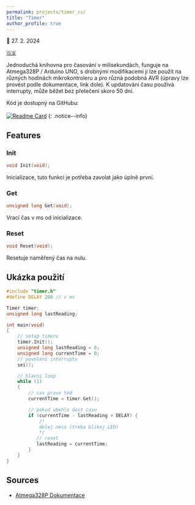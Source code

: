 ```yaml
---
permalink: projects/timer_cs/
title: "Timer"
author_profile: true
---
```

📅 27. 2. 2024

[🇬🇧](/projects/timer_en)

Jednoduchá knihovna pro časování v milisekundách, funguje na Atmega328P / Arduino UNO, s drobnými modifikacemi ji lze použít na různých hodinách mikrokontroleru a pro různá podobná AVR (úpravy lze provést podle dokumentace, link dole). K updatování času používá interrupty, může běžet bez přetečení skoro 50 dní.

Kód je dostupný na GitHubu:<br><br>
[![Readme Card](https://github-readme-stats.vercel.app/api/pin/?username=v-dvorak&repo=arduino-timer)](https://github.com/v-dvorak/arduino-timer)
{: .notice--info}

## Features

### Init

```cpp
void Init(void);
```

Inicializace, tuto funkci je potřeba zavolat jako úplně první.

### Get

```cpp
unsigned long Get(void);
```

Vrací čas v ms od inicializace.

### Reset

```cpp
void Reset(void);
```

Resetuje naměřený čas na nulu.

## Ukázka použití

```cpp
#include "timer.h"
#define DELAY 200 // v ms

Timer timer;
unsigned long lastReading;

int main(void)
{
    // setup timeru
    timer.Init();
    unsigned long lastReading = 0;
    unsigned long currentTime = 0;
    // povoleni interruptu
	sei();

	// hlavni loop
	while (1)
	{
        // cas prave ted
        currentTime = timer.Get();

        // pokud ubehlo dost casu
        if (currentTime - lastReading > DELAY) {
            /* 
            delej neco (treba blikej LED)
            */
           // reset
           lastReading = currentTime;
        }
    }
}

```

## Sources

- [Atmega328P Dokumentace](https://ww1.microchip.com/downloads/en/DeviceDoc/Atmel-7810-Automotive-Microcontrollers-ATmega328P_Datasheet.pdf)